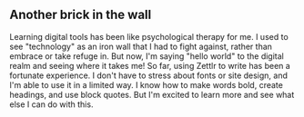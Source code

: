 
## Another brick in the wall

Learning digital tools has been like psychological therapy for me. I used to see "technology" as an iron wall that I had to fight against, rather than embrace or take refuge in. But now, I'm saying "hello world" to the digital realm and seeing where it takes me!
    <!--more-->
So far, using Zettlr to write has been a fortunate experience. I don't have to stress about fonts or site design, and I'm able to use it in a limited way. I know how to make words bold, create headings, and use block quotes. But I'm excited to learn more and see what else I can do with this.